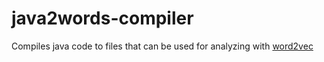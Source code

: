 # java2words-compiler
Compiles java code to files that can be used for analyzing with [word2vec](https://code.google.com/p/word2vec/)
